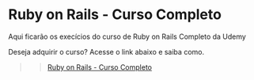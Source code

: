 # Ruby on Rails - Curso Completo

Aqui ficarão os execícios do curso de Ruby on Rails Completo da Udemy

Deseja adquirir o curso? Acesse o link abaixo e saiba como.

>> [Ruby on Rails - Curso Completo](https://www.udemy.com/course/rubyonrails/?referralCode=65CE145FDEA8B84DAEE1)
